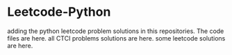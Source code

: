 # Leetcode-Python
adding the python leetcode problem solutions in this repositories. 
The code files are here.
all CTCI problems solutions are here.
some leetcode solutions are here.































































































































































































































































































































































































































































































































































































































































































































































































































































































































































